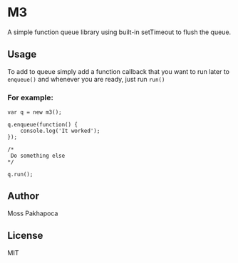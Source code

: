 # M3

A simple function queue library using built-in setTimeout to flush the queue.

## Usage

To add to queue simply add a function callback that you want to run later to `enqueue()` and whenever you are ready, just run `run()`

### For example: 

```
var q = new m3();

q.enqueue(function() {
    console.log('It worked');
});

/*
 Do something else
*/

q.run();
```

## Author

Moss Pakhapoca

## License

MIT